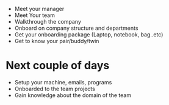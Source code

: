 + Meet your manager
+ Meet Your team
+ Walkthrough the company
+ Onboard on company structure and departments
+ Get your onboarding package (Laptop, notebook, bag..etc)
+ Get to know your pair/buddy/twin

# Next couple of days
+ Setup your machine, emails, programs
+ Onboarded to the team projects
+ Gain knowledge about the domain of the team
